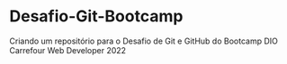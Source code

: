 # Desafio-Git-Bootcamp
Criando um repositório para o Desafio de Git e GitHub do Bootcamp DIO Carrefour Web Developer 2022
